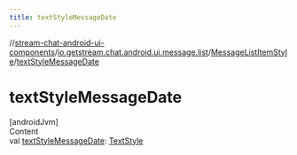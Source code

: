 ```yaml
---
title: textStyleMessageDate
---
```

//[stream-chat-android-ui-components](../../../index.md)/[io.getstream.chat.android.ui.message.list](../index.md)/[MessageListItemStyle](index.md)/[textStyleMessageDate](textStyleMessageDate.md)



# textStyleMessageDate  
[androidJvm]  
Content  
val [textStyleMessageDate](textStyleMessageDate.md): [TextStyle](../../io.getstream.chat.android.ui.common.style/TextStyle/index.md)  



